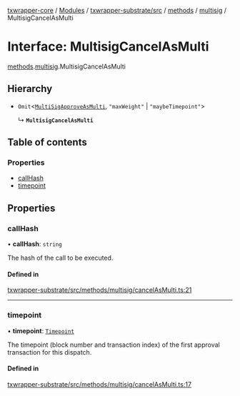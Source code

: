[txwrapper-core](../README.md) / [Modules](../modules.md) / [txwrapper-substrate/src](../modules/txwrapper_substrate_src.md) / [methods](../modules/txwrapper_substrate_src.methods.md) / [multisig](../modules/txwrapper_substrate_src.methods.multisig.md) / MultisigCancelAsMulti

# Interface: MultisigCancelAsMulti

[methods](../modules/txwrapper_substrate_src.methods.md).[multisig](../modules/txwrapper_substrate_src.methods.multisig.md).MultisigCancelAsMulti

## Hierarchy

- `Omit`\<[`MultiSigApproveAsMulti`](txwrapper_substrate_src.methods.multisig.MultiSigApproveAsMulti.md), ``"maxWeight"`` \| ``"maybeTimepoint"``\>

  ↳ **`MultisigCancelAsMulti`**

## Table of contents

### Properties

- [callHash](txwrapper_substrate_src.methods.multisig.MultisigCancelAsMulti.md#callhash)
- [timepoint](txwrapper_substrate_src.methods.multisig.MultisigCancelAsMulti.md#timepoint)

## Properties

### callHash

• **callHash**: `string`

The hash of the call to be executed.

#### Defined in

[txwrapper-substrate/src/methods/multisig/cancelAsMulti.ts:21](https://github.com/paritytech/txwrapper-core/blob/a09c1f6/packages/txwrapper-substrate/src/methods/multisig/cancelAsMulti.ts#L21)

___

### timepoint

• **timepoint**: [`Timepoint`](../modules/txwrapper_substrate_src._internal_.md#timepoint)

The timepoint (block number and transaction index) of the first approval
transaction for this dispatch.

#### Defined in

[txwrapper-substrate/src/methods/multisig/cancelAsMulti.ts:17](https://github.com/paritytech/txwrapper-core/blob/a09c1f6/packages/txwrapper-substrate/src/methods/multisig/cancelAsMulti.ts#L17)
